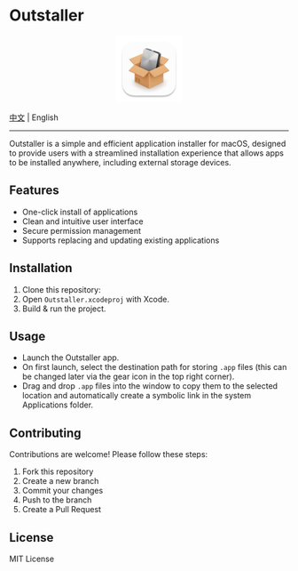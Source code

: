 # Outstaller

<p align="center">
    <img src="Outstaller.png" alt="Logo" width="120" />
</p>


[中文](./README.md) | English
<hr/>

Outstaller is a simple and efficient application installer for macOS, designed to provide users with a streamlined installation experience that allows apps to be installed anywhere, including external storage devices.

## Features

- One-click install of applications
- Clean and intuitive user interface
- Secure permission management
- Supports replacing and updating existing applications

## Installation

1. Clone this repository:
2. Open `Outstaller.xcodeproj` with Xcode.
3. Build & run the project.

## Usage

- Launch the Outstaller app.
- On first launch, select the destination path for storing `.app` files (this can be changed later via the gear icon in the top right corner).
- Drag and drop `.app` files into the window to copy them to the selected location and automatically create a symbolic link in the system Applications folder.


## Contributing

Contributions are welcome! Please follow these steps:

1. Fork this repository
2. Create a new branch
3. Commit your changes
4. Push to the branch
5. Create a Pull Request

## License

MIT License